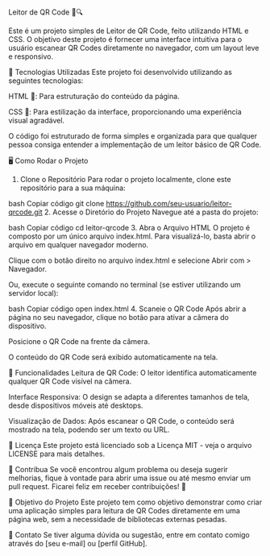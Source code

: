 Leitor de QR Code 📱🔍

Este é um projeto simples de Leitor de QR Code, feito utilizando HTML e CSS. O objetivo deste projeto é fornecer uma interface intuitiva para o usuário escanear QR Codes diretamente no navegador, com um layout leve e responsivo.

🚀 Tecnologias Utilizadas
Este projeto foi desenvolvido utilizando as seguintes tecnologias:

HTML 📝: Para estruturação do conteúdo da página.

CSS 🎨: Para estilização da interface, proporcionando uma experiência visual agradável.

O código foi estruturado de forma simples e organizada para que qualquer pessoa consiga entender a implementação de um leitor básico de QR Code.

🖥 Como Rodar o Projeto
1. Clone o Repositório
Para rodar o projeto localmente, clone este repositório para a sua máquina:

bash
Copiar código
git clone https://github.com/seu-usuario/leitor-qrcode.git
2. Acesse o Diretório do Projeto
Navegue até a pasta do projeto:

bash
Copiar código
cd leitor-qrcode
3. Abra o Arquivo HTML
O projeto é composto por um único arquivo index.html. Para visualizá-lo, basta abrir o arquivo em qualquer navegador moderno.

Clique com o botão direito no arquivo index.html e selecione Abrir com > Navegador.

Ou, execute o seguinte comando no terminal (se estiver utilizando um servidor local):

bash
Copiar código
open index.html
4. Scaneie o QR Code
Após abrir a página no seu navegador, clique no botão para ativar a câmera do dispositivo.

Posicione o QR Code na frente da câmera.

O conteúdo do QR Code será exibido automaticamente na tela.

🔧 Funcionalidades
Leitura de QR Code: O leitor identifica automaticamente qualquer QR Code visível na câmera.

Interface Responsiva: O design se adapta a diferentes tamanhos de tela, desde dispositivos móveis até desktops.

Visualização de Dados: Após escanear o QR Code, o conteúdo será mostrado na tela, podendo ser um texto ou URL.

📄 Licença
Este projeto está licenciado sob a Licença MIT - veja o arquivo LICENSE para mais detalhes.

🤝 Contribua
Se você encontrou algum problema ou deseja sugerir melhorias, fique à vontade para abrir uma issue ou até mesmo enviar um pull request. Ficarei feliz em receber contribuições! 🚀

🎯 Objetivo do Projeto
Este projeto tem como objetivo demonstrar como criar uma aplicação simples para leitura de QR Codes diretamente em uma página web, sem a necessidade de bibliotecas externas pesadas.

💬 Contato
Se tiver alguma dúvida ou sugestão, entre em contato comigo através do [seu e-mail] ou [perfil GitHub].

